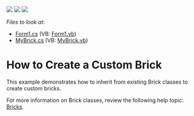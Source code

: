 <!-- default badges list -->
![](https://img.shields.io/endpoint?url=https://codecentral.devexpress.com/api/v1/VersionRange/128597256/21.2.1%2B)
[![](https://img.shields.io/badge/Open_in_DevExpress_Support_Center-FF7200?style=flat-square&logo=DevExpress&logoColor=white)](https://supportcenter.devexpress.com/ticket/details/E91)
[![](https://img.shields.io/badge/📖_How_to_use_DevExpress_Examples-e9f6fc?style=flat-square)](https://docs.devexpress.com/GeneralInformation/403183)
<!-- default badges end -->
<!-- default file list -->
*Files to look at*:

* [Form1.cs](./CS/Form1.cs) (VB: [Form1.vb](./VB/Form1.vb))
* [MyBrick.cs](./CS/MyBrick.cs) (VB: [MyBrick.vb](./VB/MyBrick.vb))
<!-- default file list end -->

# How to Create a Custom Brick

This example demonstrates how to inherit from existing Brick classes to create custom bricks.

For more information on Brick classes, review the following help topic: [Bricks](https://docs.devexpress.com/WindowsForms/88/controls-and-libraries/printing-exporting/concepts/basic-terms/bricks).

